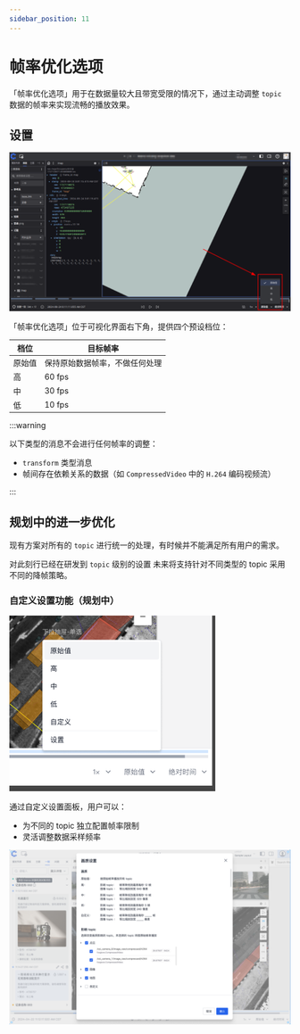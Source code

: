 ```yaml
---
sidebar_position: 11
---
```


# 帧率优化选项

「帧率优化选项」用于在数据量较大且带宽受限的情况下，通过主动调整 `topic` 数据的帧率来实现流畅的播放效果。

## 设置

![帧率设置界面](./img/4-6-frame-settings.png)

「帧率优化选项」位于可视化界面右下角，提供四个预设档位：

| 档位   | 目标帧率                       |
| ------ | ------------------------------ |
| 原始值 | 保持原始数据帧率，不做任何处理 |
| 高     | 60 fps                         |
| 中     | 30 fps                         |
| 低     | 10 fps                         |

:::warning

以下类型的消息不会进行任何帧率的调整：

- `transform` 类型消息
- 帧间存在依赖关系的数据（如 `CompressedVideo` 中的 `H.264` 编码视频流）

:::

## 规划中的进一步优化

现有方案对所有的 `topic` 进行统一的处理，有时候并不能满足所有用户的需求。

对此刻行已经在研发到 `topic` 级别的设置 未来将支持针对不同类型的 topic 采用不同的降帧策略。

### 自定义设置功能（规划中）

![自定义设置入口](./img/4-6-setting-per-topic-option.png)

通过自定义设置面板，用户可以：

- 为不同的 topic 独立配置帧率限制
- 灵活调整数据采样频率

![自定义设置界面](./img/4-6-setting-per-topic-panel.png)
